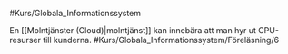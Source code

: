 #Kurs/Globala_Informationssystem 

En [[Molntjänster (Cloud)|molntjänst]] kan innebära att man hyr ut CPU-resurser till kunderna.
#Kurs/Globala_Informationssystem/Föreläsning/6 
